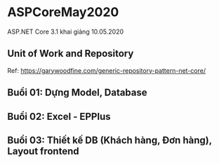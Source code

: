# ASPCoreMay2020
ASP.NET Core 3.1 khai giảng 10.05.2020


## Unit of Work and Repository
Ref: https://garywoodfine.com/generic-repository-pattern-net-core/

## Buổi 01: Dựng Model, Database
## Buổi 02: Excel - EPPlus
## Buổi 03: Thiết kế DB (Khách hàng, Đơn hàng), Layout frontend